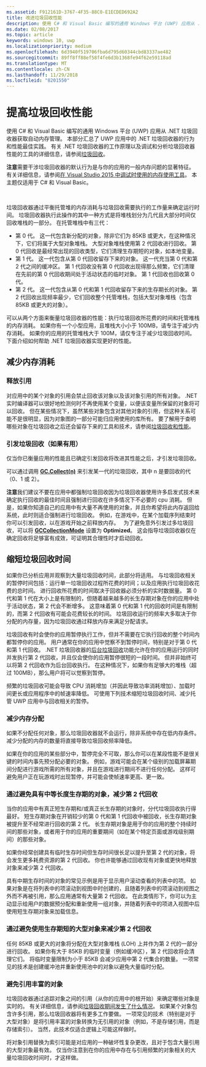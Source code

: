 ```yaml
---
ms.assetid: F912161D-3767-4F35-88C0-E1ECDED692A2
title: 改进垃圾回收性能
description: 使用 C# 和 Visual Basic 编写的通用 Windows 平台 (UWP) 应用从 .NET 垃圾回收器获取自动内存管理。 本部分汇总了 UWP 应用中的 .NET 垃圾回收器的行为和性能最佳做法。
ms.date: 02/08/2017
ms.topic: article
keywords: windows 10, uwp
ms.localizationpriority: medium
ms.openlocfilehash: 6d3940f519706fba6d795d60344cbd83337ae482
ms.sourcegitcommit: 89ff8ff88ef58f4fe6d3b1368fe94f62e59118ad
ms.translationtype: MT
ms.contentlocale: zh-CN
ms.lasthandoff: 11/29/2018
ms.locfileid: "8201550"
---
```

# <a name="improve-garbage-collection-performance"></a>提高垃圾回收性能


使用 C# 和 Visual Basic 编写的通用 Windows 平台 (UWP) 应用从 .NET 垃圾回收器获取自动内存管理。 本部分汇总了 UWP 应用中的 .NET 垃圾回收器的行为和性能最佳实践。 有关 .NET 垃圾回收器的工作原理以及调试和分析垃圾回收器性能的工具的详细信息，请参阅[垃圾回收](https://msdn.microsoft.com/library/windows/apps/xaml/0xy59wtx.aspx)。

**注意**需要干涉垃圾回收器的默认行为是与你的应用的一般内存问题的显著特征。 有关详细信息，请参阅[在 Visual Studio 2015 中调试时使用的内存使用工具](http://blogs.msdn.com/b/visualstudioalm/archive/2014/11/13/memory-usage-tool-while-debugging-in-visual-studio-2015.aspx)。 本主题仅适用于 C# 和 Visual Basic。

 

垃圾回收器通过平衡托管堆的内存消耗与垃圾回收需要执行的工作量来确定运行时间。 垃圾回收器执行此操作的其中一种方式是将堆栈划分为几代且大部分时间仅回收堆栈的一部分。 在托管堆栈中有三代：

-   第 0 代。 这一代包含新分配的对象，除非它们为 85KB 或更大，在这种情况下，它们将属于大型对象堆栈。 大型对象堆栈使用第 2 代回收进行回收。 第 0 代回收是最经常出现的回收类型，它们清理生存期短的对象，如本地变量。
-   第 1 代。 这一代包含从第 0 代回收留存下来的对象。 这一代充当第 0 代和第 2 代之间的缓冲区。 第 1 代回收没有第 0 代回收出现得那么频繁，它们清理在先前的第 0 代回收期间处于活动状态的临时对象。 第 1 代回收也回收第 0 代。
-   第 2 代。 这一代包含从第 0 代和第 1 代回收留存下来的生存期长的对象。 第 2 代回收出现频率最少，它们回收整个托管堆栈，包括大型对象堆栈（包含 85KB 或更大的对象）。

可以从两个方面来衡量垃圾回收器的性能：执行垃圾回收所花费的时间和托管堆栈的内存消耗。 如果你有一个小型应用，且堆栈大小小于 100MB，请专注于减少内存消耗。 如果你的应用的托管堆栈大于 100M，请仅专注于减少垃圾回收时间。 下面介绍如何帮助 .NET 垃圾回收器实现更好的性能。

## <a name="reduce-memory-consumption"></a>减少内存消耗

### <a name="release-references"></a>释放引用

对应用中的某个对象的引用会禁止回收该对象以及该对象引用的所有对象。 .NET 实时编译器可以很好地检测何时不再使用某个变量，以便该变量所保留的对象将可以回收。 但在某些情况下，虽然某些对象包含对其他对象的引用，但这种关系可能不是很明显，因为对象图的一部分可能归应用使用的库所有。 要了解用于查明哪些对象在垃圾回收之后还会留存下来的工具和技术，请参阅[垃圾回收和性能](https://msdn.microsoft.com/library/windows/apps/xaml/ee851764.aspx)。

### <a name="induce-a-garbage-collection-if-its-useful"></a>引发垃圾回收（如果有用）

仅当你已衡量应用的性能且已确定引发回收将改进其性能之后，才引发垃圾回收。

可以通过调用 [**GC.Collect(n)**](https://msdn.microsoft.com/library/windows/apps/xaml/y46kxc5e.aspx) 来引发某一代的垃圾回收，其中 n 是要回收的代（0、1 或 2）。

**注意**我们建议不要在应用中都强制垃圾回收因为垃圾回收器使用许多启发式技术来确定执行回收的最佳时间且强制进行回收在许多情况下不必要的 cpu 消耗。 但是，如果你知道自己的应用中有大量不再使用的对象，并且你希望将此内存返回给系统，此时则适合强制进行垃圾回收。 例如，在游戏中，在某个加载序列结束时你可以引发回收，以在游戏开始之前释放内存。
 
为了避免意外引发过多垃圾回收，可以将 [**GCCollectionMode**](https://msdn.microsoft.com/library/windows/apps/xaml/bb495757.aspx) 设置为 **Optimized**。 这会指导垃圾回收器仅在确定回收将足够富有成效，可证明其合理性时才启动回收。

## <a name="reduce-garbage-collection-time"></a>缩短垃圾回收时间

如果你已分析应用并观察到大量垃圾回收时间，此部分将适用。 与垃圾回收相关的暂停时间包括：运行单一垃圾回收过程所花费的时间；以及应用执行垃圾回收花费的总时间。 进行回收所花费的时间取决于回收器必须分析的实时数据量。 第 0 代和第 1 代在大小上是有限制的，但随着越来越多的长生存期对象在你的应用中处于活动状态，第 2 代会不断增多。 这意味着第 0 代和第 1 代的回收时间是有限制的，而第 2 代回收有可能会花费较长的时间。 垃圾回收运行的频率大多取决于你分配的内存量，因为垃圾回收通过释放内存来满足分配请求。

垃圾回收有时会使你的应用暂停执行工作，但并不需要在它执行回收的整个时间内都暂停你的应用。 用户通常在你的应用中觉察不到暂停时间，特别是对于第 0 代和第 1 代回收。 .NET 垃圾回收器的[后台垃圾回收](https://msdn.microsoft.com/library/windows/apps/xaml/ee787088.aspx#background-garbage-collection)功能允许在你的应用运行的同时并发执行第 2 代回收，并且仅会使你的应用暂停很短的一段时间。 但并非始终可以将第 2 代回收作为后台回收执行。 在这种情况下，如果你有足够大的堆栈（超过 100MB），那么用户将可以觉察到暂停。

频繁的垃圾回收可能会导致 CPU 消耗增加（并因此导致功率消耗增加）、加载时间更长或应用程序中的帧速率降低。 可使用下列技术缩短垃圾回收时间、减少托管 UWP 应用中与回收相关的暂停。

### <a name="reduce-memory-allocations"></a>减少内存分配

如果不分配任何对象，那么垃圾回收器就不会运行，除非系统中存在低内存条件。 减少分配的内存的数量将直接导致垃圾回收频率降低。

如果在你的应用的某些部分中，暂停完全不可取，那么你可以在某段性能不是很关键的时间内事先预分配必要的对象。 例如，游戏可能会在某个级别的加载屏幕期间分配进行游戏所需的所有对象，并且在游戏进行期间不进行任何分配。 这样可避免用户正在玩游戏时出现暂停，并可能会使帧速率更高、更一致。

### <a name="reduce-generation-2-collections-by-avoiding-objects-with-a-medium-length-lifetime"></a>通过避免具有中等长度生存期的对象，减少第 2 代回收

当你的应用中有真正短生存期和/或真正长生存期的对象时，分代垃圾回收执行得最好。 短生存期对象在开销较少的第 0 代和第 1 代回收中被回收，长生存期对象被提升至不经常进行回收的第 2 代。 长生存期对象是用于你的应用的整个持续时间的那些对象，或者用于你的应用的重要期间（如在某个特定页面或游戏级别期间）的那些对象。

如果你经常创建具有临时生存时间但生存时间很长足以提升至第 2 代的对象，将会发生更多耗费资源的第 2 代回收。 你也许能够通过回收现有对象或更快地释放对象来减少第 2 代回收。

具有中期生存时间的对象的常见示例是用于显示用户滚动查看的列表中的项。 如果对象是在将列表中的项滚动到视图中时创建的，且随着列表中的项滚动到视图之外而不再被引用，那么应用通常有大量第 2 代回收。 在此类情形下，你可以为主动显示给用户的数据预分配和重新使用一组对象，并随着列表中的项进入视图中后使用短生存期对象来加载信息。

### <a name="reduce-generation-2-collections-by-avoiding-large-sized-objects-with-short-lifetimes"></a>通过避免使用生存期短的大型对象来减少第 2 代回收

任何 85KB 或更大的对象将分配在大型对象堆栈 (LOH) 上并作为第 2 代的一部分进行回收。 如果你有大于 85KB 的临时变量（例如缓冲区），第 2 代回收将会清理它们。 将临时变量限制为小于 85KB 会减少应用中第 2 代集合的数量。 一项常见的技术是创建缓冲池并重新使用池中的对象以避免大量临时分配。

### <a name="avoid-reference-rich-objects"></a>避免引用丰富的对象

垃圾回收器通过追踪对象之间的引用（从你的应用中的根开始）来确定哪些对象是实时的。 有关详细信息，请参阅[垃圾回收期间发生了什么情况](https://msdn.microsoft.com/library/windows/apps/xaml/ee787088.aspx#what-happens-during-a-garbage-collection)。 如果某个对象包含许多引用，那么垃圾回收器将有更多工作要做。 一项常见的技术（特别是对于大型对象）是将引用丰富的对象转换为无引用的对象（例如，不是存储引用，而是存储索引）。 当然，此技术仅适合逻辑上可能这样做时。

将对象引用替换为索引可能是对应用的一种破坏性复杂更改，且对于包含大量引用的大型对象最有效。 仅当你注意到在你的应用中存在与引用频繁的对象相关的大量垃圾回收时间时，才这样做。

 

 




